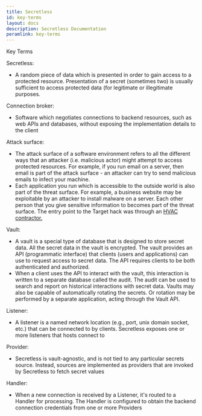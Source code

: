```yaml
---
title: Secretless
id: key-terms
layout: docs
description: Secretless Documentation
peramlink: key-terms
---
```

<div id="docs-key-terms">
    <p class="card-heading">Key Terms</p>
    <div class="docs-keyterms-info">
    <p>Secretless:</p>
      <ul>
        <li>A random piece of data which is presented in order to gain access to a protected resource. Presentation of a secret (sometimes two) is usually sufficient to access protected data (for legitimate or illegitimate purposes.</li>
      </ul>
    <p>Connection broker:</p>
      <ul>
        <li>Software which negotiates connections to backend resources, such as web APIs and databases, without exposing the implementation details to the client</li>
      </ul>
    <p>Attack surface:</p>
      <ul>
        <li>The attack surface of a software environment refers to all the different ways that an attacker (i.e. malicious actor) might attempt to access protected resources. For example, if you run email on a server, then email is part of the attack surface - an attacker can try to send malicious emails to infect your machine.</li>
        <li>Each application you run which is accessible to the outside world is also part of the threat surface. For example, a business website may be exploitable by an attacker to install malware on a server. Each other person that you give sensitive information to becomes part of the threat surface. The entry point to the Target hack was through an <a href="https://krebsonsecurity.com/2014/02/target-hackers-broke-in-via-hvac-company">HVAC contractor.</a></li>
      </ul>
    <p>Vault:</p>
      <ul>
        <li>A vault is a special type of database that is designed to store secret data. All the secret data in the vault is encrypted. The vault provides an API (programmatic interface) that clients (users and applications) can use to request access to secret data. The API requires clients to be both authenticated and authorized. </li>
        <li>When a client uses the API to interact with the vault, this interaction is written to a separate database called the audit. The audit can be used to search and report on historical interactions with secret data. Vaults may also be capable of automatically rotating the secrets. Or rotation may be performed by a separate application, acting through the Vault API.</li>
      </ul>
    <p>Listener:</p>
      <ul>
        <li>A listener is a named network location (e.g., port, unix domain socket, etc.) that can be connected to by clients. Secretless exposes one or more listeners that hosts connect to</li>
      </ul>
    <p>Provider:</p>
      <ul>
        <li>Secretless is vault-agnostic, and is not tied to any particular secrets source. Instead, sources are implemented as providers that are invoked by Secretless to fetch secret values</li>
      </ul>
    <p>Handler:</p>
      <ul>
        <li>When a new connection is received by a Listener, it's routed to a Handler for processing. The Handler is configured to obtain the backend connection credentials from one or more Providers</li>
      </ul>
  </div>
